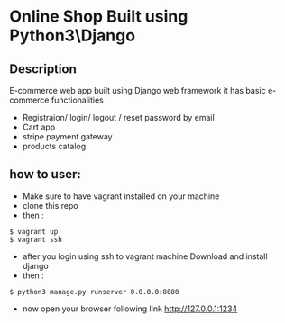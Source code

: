 # Online Shop Built using Python3\Django 


## Description 
E-commerce web app built using Django web framework
it has basic e-commerce functionalities 
* Registraion/ login/ logout / reset password by email 
* Cart app 
* stripe payment gateway 
* products catalog


## how to user:
* Make sure to have vagrant installed on your machine
* clone this repo 
* then :
```
$ vagrant up 
$ vagrant ssh 
```
* after you login using ssh to vagrant machine Download and install django 
* then :
```
$ python3 manage.py runserver 0.0.0.0:8080
```
* now open your browser following link 
http://127.0.0.1:1234

